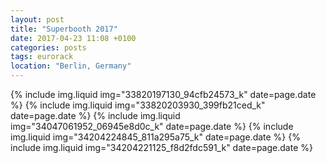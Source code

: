 ```yaml
---
layout: post
title: "Superbooth 2017"
date: 2017-04-23 11:08 +0100
categories: posts
tags: eurorack
location: "Berlin, Germany"
---
```


{% include img.liquid img="33820197130_94cfb24573_k" date=page.date %}
{% include img.liquid img="33820203930_399fb21ced_k" date=page.date %}
{% include img.liquid img="34047061952_06945e8d0c_k" date=page.date %}
{% include img.liquid img="34204224845_811a295a75_k" date=page.date %}
{% include img.liquid img="34204221125_f8d2fdc591_k" date=page.date %}
